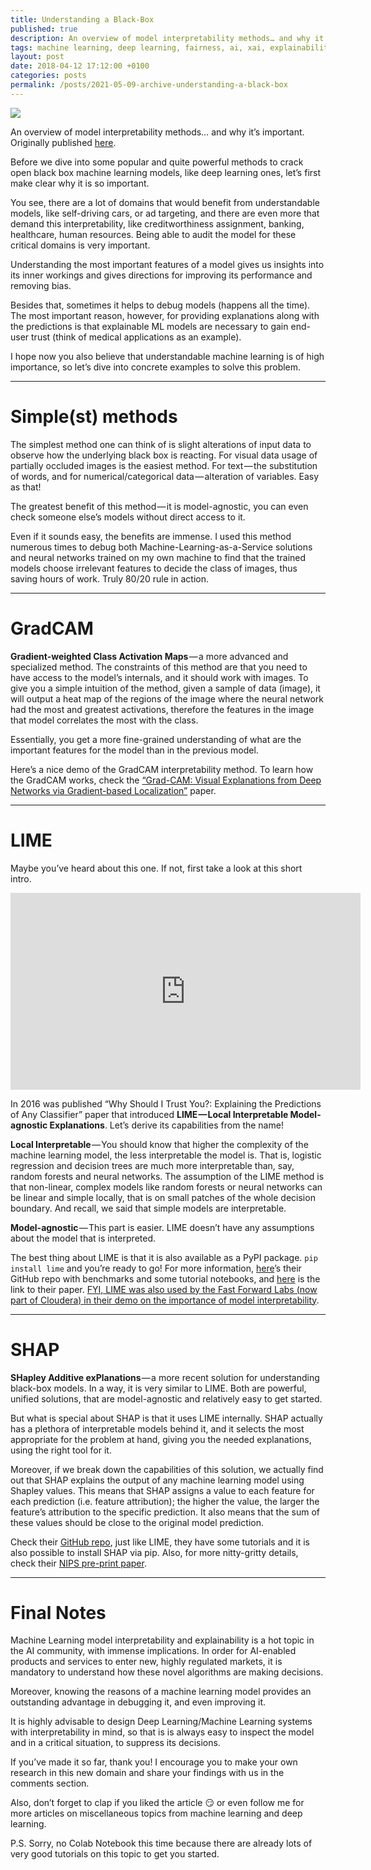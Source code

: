```yaml
---
title: Understanding a Black-Box
published: true
description: An overview of model interpretability methods… and why it’s important.
tags: machine learning, deep learning, fairness, ai, xai, explainability
layout: post
date: 2018-04-12 17:12:00 +0100
categories: posts
permalink: /posts/2021-05-09-archive-understanding-a-black-box
---
```

![](https://thepracticaldev.s3.amazonaws.com/i/bakqd3d3w3l7dhfz2zh8.jpeg)

An overview of model interpretability methods… and why it’s important. Originally published [here](https://towardsdatascience.com/understanding-a-black-box-896df6b82c6e).

Before we dive into some popular and quite powerful methods to crack open black box machine learning models, like deep learning ones, let’s first make clear why it is so important.

You see, there are a lot of domains that would benefit from understandable models, like self-driving cars, or ad targeting, and there are even more that demand this interpretability, like creditworthiness assignment, banking, healthcare, human resources. Being able to audit the model for these critical domains is very important.

Understanding the most important features of a model gives us insights into its inner workings and gives directions for improving its performance and removing bias.

Besides that, sometimes it helps to debug models (happens all the time). The most important reason, however, for providing explanations along with the predictions is that explainable ML models are necessary to gain end-user trust (think of medical applications as an example).

I hope now you also believe that understandable machine learning is of high importance, so let’s dive into concrete examples to solve this problem.

---

# Simple(st) methods

The simplest method one can think of is slight alterations of input data to observe how the underlying black box is reacting. For visual data usage of partially occluded images is the easiest method. For text — the substitution of words, and for numerical/categorical data — alteration of variables. Easy as that!

The greatest benefit of this method — it is model-agnostic, you can even check someone else’s models without direct access to it.

Even if it sounds easy, the benefits are immense. I used this method numerous times to debug both Machine-Learning-as-a-Service solutions and neural networks trained on my own machine to find that the trained models choose irrelevant features to decide the class of images, thus saving hours of work. Truly 80/20 rule in action.

---

# GradCAM

**Gradient-weighted Class Activation Maps** — a more advanced and specialized method. The constraints of this method are that you need to have access to the model’s internals, and it should work with images. To give you a simple intuition of the method, given a sample of data (image), it will output a heat map of the regions of the image where the neural network had the most and greatest activations, therefore the features in the image that model correlates the most with the class.

Essentially, you get a more fine-grained understanding of what are the important features for the model than in the previous model.

Here’s a nice demo of the GradCAM interpretability method.
To learn how the GradCAM works, check the [“Grad-CAM: Visual Explanations from Deep Networks via Gradient-based Localization”](https://arxiv.org/pdf/1610.02391.pdf) paper.

---

# LIME

Maybe you’ve heard about this one. If not, first take a look at this short intro.

<!-- [![IMAGE ALT TEXT](http://img.youtube.com/vi/hUnRCxnydCc/0.jpg)](http://www.youtube.com/watch?v=hUnRCxnydCc "KDD2016 paper 573") -->
<iframe width="560" height="315" src="https://www.youtube.com/embed/hUnRCxnydCc" title="KDD2016 paper 573" frameborder="0" allow="accelerometer; autoplay; clipboard-write; encrypted-media; gyroscope; picture-in-picture" allowfullscreen></iframe>


In 2016 was published “Why Should I Trust You?: Explaining the Predictions of Any Classifier” paper that introduced **LIME — Local Interpretable Model-agnostic Explanations**. Let’s derive its capabilities from the name!

**Local Interpretable** — You should know that higher the complexity of the machine learning model, the less interpretable the model is. That is, logistic regression and decision trees are much more interpretable than, say, random forests and neural networks. The assumption of the LIME method is that non-linear, complex models like random forests or neural networks can be linear and simple locally, that is on small patches of the whole decision boundary. And recall, we said that simple models are interpretable.

**Model-agnostic** — This part is easier. LIME doesn’t have any assumptions about the model that is interpreted.

The best thing about LIME is that it is also available as a PyPI package. `pip install lime` and you’re ready to go! For more information, [here](https://github.com/marcotcr/lime)’s their GitHub repo with benchmarks and some tutorial notebooks, and [here](https://arxiv.org/pdf/1602.04938.pdf) is the link to their paper. [FYI, LIME was also used by the Fast Forward Labs (now part of Cloudera) in their demo on the importance of model interpretability](https://blog.fastforwardlabs.com/2017/08/02/interpretability.html).

---

# SHAP

**SHapley Additive exPlanations** — a more recent solution for understanding black-box models. In a way, it is very similar to LIME. Both are powerful, unified solutions, that are model-agnostic and relatively easy to get started.

But what is special about SHAP is that it uses LIME internally. SHAP actually has a plethora of interpretable models behind it, and it selects the most appropriate for the problem at hand, giving you the needed explanations, using the right tool for it.

Moreover, if we break down the capabilities of this solution, we actually find out that SHAP explains the output of any machine learning model using Shapley values. This means that SHAP assigns a value to each feature for each prediction (i.e. feature attribution); the higher the value, the larger the feature’s attribution to the specific prediction. It also means that the sum of these values should be close to the original model prediction.

Check their [GitHub repo](https://github.com/slundberg/shap), just like LIME, they have some tutorials and it is also possible to install SHAP via pip. Also, for more nitty-gritty details, check their [NIPS pre-print paper](http://papers.nips.cc/paper/7062-a-unified-approach-to-interpreting-model-predictions.pdf).

---

# Final Notes

Machine Learning model interpretability and explainability is a hot topic in the AI community, with immense implications. In order for AI-enabled products and services to enter new, highly regulated markets, it is mandatory to understand how these novel algorithms are making decisions.

Moreover, knowing the reasons of a machine learning model provides an outstanding advantage in debugging it, and even improving it.

It is highly advisable to design Deep Learning/Machine Learning systems with interpretability in mind, so that is is always easy to inspect the model and in a critical situation, to suppress its decisions.

If you’ve made it so far, thank you! I encourage you to make your own research in this new domain and share your findings with us in the comments section.

Also, don’t forget to clap if you liked the article 😏 or even follow me for more articles on miscellaneous topics from machine learning and deep learning.

P.S. Sorry, no Colab Notebook this time because there are already lots of very good tutorials on this topic to get you started.


